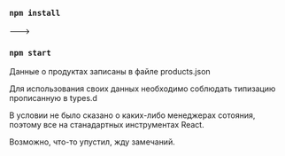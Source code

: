 ### `npm install`

--->

### `npm start`

Данные о продуктах записаны в файле products.json

Для использования своих данных необходимо соблюдать типизацию прописанную в types.d

В условии не было сказано о каких-либо менеджерах сотояния, поэтому все на станадартных инструментах React.

Возможно, что-то упустил, жду замечаний.